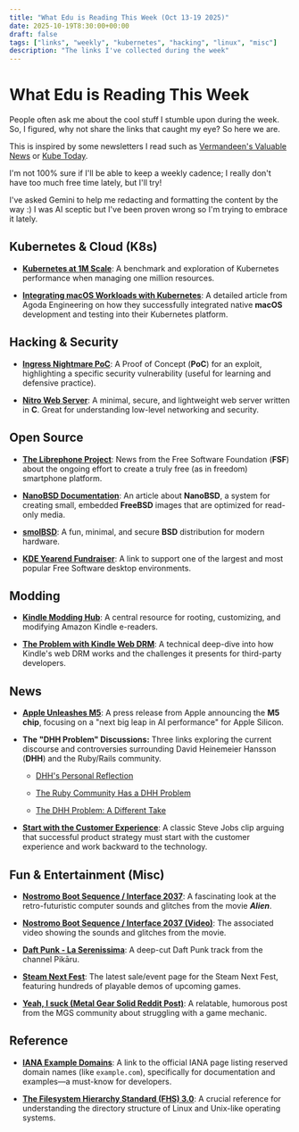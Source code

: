 ```yaml
---
title: "What Edu is Reading This Week (Oct 13-19 2025)"
date: 2025-10-19T8:30:00+00:00
draft: false
tags: ["links", "weekly", "kubernetes", "hacking", "linux", "misc"]
description: "The links I've collected during the week"
---
```


# What Edu is Reading This Week

People often ask me about the cool stuff I stumble upon during the week. So, I figured, why not share the links that caught my eye? So here we are.

This is inspired by some newsletters I read such as [Vermandeen's Valuable News](https://vermaden.wordpress.com/news/) or [Kube Today](https://kube.today/issues).

I'm not 100% sure if I'll be able to keep a weekly cadence; I really don't have too much free time lately, but I'll try!

I've asked Gemini to help me redacting and formatting the content by the way :) I was AI sceptic but I've been proven wrong so I'm trying to embrace it lately.

## Kubernetes & Cloud (K8s)

* [**Kubernetes at 1M Scale**](https://bchess.github.io/k8s-1m/): A benchmark and exploration of Kubernetes performance when managing one million resources.

* [**Integrating macOS Workloads with Kubernetes**](https://medium.com/agoda-engineering/how-we-integrated-native-macos-workloads-with-kubernetes-b4d3c14881a0): A detailed article from Agoda Engineering on how they successfully integrated native **macOS** development and testing into their Kubernetes platform.

## Hacking & Security

* [**Ingress Nightmare PoC**](https://github.com/hakaioffsec/IngressNightmare-PoC): A Proof of Concept (**PoC**) for an exploit, highlighting a specific security vulnerability (useful for learning and defensive practice).

* [**Nitro Web Server**](https://github.com/leahneukirchen/nitro): A minimal, secure, and lightweight web server written in **C**. Great for understanding low-level networking and security.

## Open Source

* [**The Librephone Project**](https://www.fsf.org/news/librephone-project): News from the Free Software Foundation (**FSF**) about the ongoing effort to create a truly free (as in freedom) smartphone platform.

* [**NanoBSD Documentation**](https://docs.freebsd.org/en/articles/nanobsd/): An article about **NanoBSD**, a system for creating small, embedded **FreeBSD** images that are optimized for read-only media.

* [**smolBSD**](https://smolbsd.org/): A fun, minimal, and secure **BSD** distribution for modern hardware.

* [**KDE Yearend Fundraiser**](https://kde.org/fundraisers/yearend2025/): A link to support one of the largest and most popular Free Software desktop environments.

## Modding

* [**Kindle Modding Hub**](https://kindlemodding.org/): A central resource for rooting, customizing, and modifying Amazon Kindle e-readers.

* [**The Problem with Kindle Web DRM**](https://blog.pixelmelt.dev/kindle-web-drm/): A technical deep-dive into how Kindle's web DRM works and the challenges it presents for third-party developers.

## News

* [**Apple Unleashes M5**](https://www.apple.com/newsroom/2025/10/apple-unleashes-m5-the-next-big-leap-in-ai-performance-for-apple-silicon/): A press release from Apple announcing the **M5 chip**, focusing on a "next big leap in AI performance" for Apple Silicon.

* **The "DHH Problem" Discussions:** Three links exploring the current discourse and controversies surrounding David Heinemeier Hansson (**DHH**) and the Ruby/Rails community.

  * [DHH's Personal Reflection](https://world.hey.com/dhh/as-i-remember-london-e7d38e64)

  * [The Ruby Community Has a DHH Problem](https://tekin.co.uk/2025/09/the-ruby-community-has-a-dhh-problem)

  * [The DHH Problem: A Different Take](https://tomstu.art/the-dhh-problem)

* [**Start with the Customer Experience**](http://www.youtube.com/watch?v=dI93BvrBxQ0): A classic Steve Jobs clip arguing that successful product strategy must start with the customer experience and work backward to the technology.

## Fun & Entertainment (Misc)

* [**Nostromo Boot Sequence / Interface 2037**](https://www.dwarmstrong.org/nostromo/): A fascinating look at the retro-futuristic computer sounds and glitches from the movie ***Alien***.

* [**Nostromo Boot Sequence / Interface 2037 (Video)**](http://www.youtube.com/watch?v=2ywWFvjE-yU): The associated video showing the sounds and glitches from the movie.

* [**Daft Punk - La Serenissima**](http://www.youtube.com/watch?v=Ls3tPEuCbQA): A deep-cut Daft Punk track from the channel Pikāru.

* [**Steam Next Fest**](https://store.steampowered.com/sale/nextfest): The latest sale/event page for the Steam Next Fest, featuring hundreds of playable demos of upcoming games.

* [**Yeah, I suck (Metal Gear Solid Reddit Post)**](https://www.reddit.com/r/metalgearsolid/comments/1o6ba1w/yeahi_suck/): A relatable, humorous post from the MGS community about struggling with a game mechanic.

## Reference

* [**IANA Example Domains**](https://www.iana.org/help/example-domains): A link to the official IANA page listing reserved domain names (like `example.com`), specifically for documentation and examples—a must-know for developers.

* [**The Filesystem Hierarchy Standard (FHS) 3.0**](https://refspecs.linuxfoundation.org/FHS_3.0/fhs/index.html): A crucial reference for understanding the directory structure of Linux and Unix-like operating systems.
